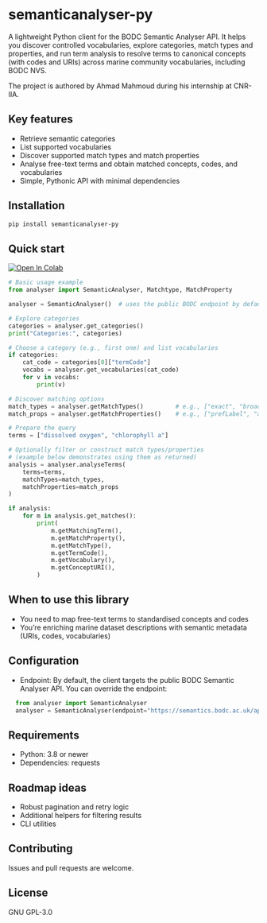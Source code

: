 # semanticanalyser-py
A lightweight Python client for the BODC Semantic Analyser API. It helps you discover controlled vocabularies, explore categories, match types and properties, and run term analysis to resolve terms to canonical concepts (with codes and URIs) across marine community vocabularies, including BODC NVS.

The project is authored by Ahmad Mahmoud during his internship at CNR-IIA. 

## Key features
- Retrieve semantic categories
- List supported vocabularies
- Discover supported match types and match properties
- Analyse free-text terms and obtain matched concepts, codes, and vocabularies
- Simple, Pythonic API with minimal dependencies

## Installation
``` bash
pip install semanticanalyser-py
```
## Quick start

[![Open In Colab](https://colab.research.google.com/assets/colab-badge.svg)](https://colab.research.google.com/github/ESSI-Lab/semanticanalyser-py/blob/main/semanticanalyser_py_demo.ipynb)

``` python
# Basic usage example
from analyser import SemanticAnalyser, Matchtype, MatchProperty

analyser = SemanticAnalyser()  # uses the public BODC endpoint by default

# Explore categories
categories = analyser.get_categories()
print("Categories:", categories)

# Choose a category (e.g., first one) and list vocabularies
if categories:
    cat_code = categories[0]["termCode"]
    vocabs = analyser.get_vocabularies(cat_code)
    for v in vocabs:
        print(v)

# Discover matching options
match_types = analyser.getMatchTypes()         # e.g., ["exact", "broad", ...]
match_props = analyser.getMatchProperties()    # e.g., ["prefLabel", "altLabel", ...]

# Prepare the query
terms = ["dissolved oxygen", "chlorophyll a"]

# Optionally filter or construct match types/properties
# (example below demonstrates using them as returned)
analysis = analyser.analyseTerms(
    terms=terms,
    matchTypes=match_types,
    matchProperties=match_props
)

if analysis:
    for m in analysis.get_matches():
        print(
            m.getMatchingTerm(),
            m.getMatchProperty(),
            m.getMatchType(),
            m.getTermCode(),
            m.getVocabulary(),
            m.getConceptURI(),
        )
```
## When to use this library
- You need to map free-text terms to standardised concepts and codes
- You’re enriching marine dataset descriptions with semantic metadata (URIs, codes, vocabularies)

## Configuration
- Endpoint: By default, the client targets the public BODC Semantic Analyser API. You can override the endpoint:
``` python
  from analyser import SemanticAnalyser
  analyser = SemanticAnalyser(endpoint="https://semantics.bodc.ac.uk/api")
```
## Requirements
- Python: 3.8 or newer
- Dependencies: requests

## Roadmap ideas
- Robust pagination and retry logic
- Additional helpers for filtering results
- CLI utilities

## Contributing
Issues and pull requests are welcome.

## License
GNU GPL-3.0
